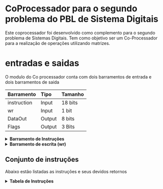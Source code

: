 # CoProcessador para o segundo problema do PBL de Sistema Digitais

Este coprocessador foi desenvolvido como complemento para o segundo problema de Sistemas Digitais. Tem como objetivo ser um Co-Processador para a realização de operações utilizando matrizes.



# entradas e saidas

O modulo do Co processador conta com dois barramentos de entrada e dois barramentos de saida

Barramento|Tipo|Tamanho
:---------|:-------|:--------
instruction|Input|18 bits
wr|Input|1 bit
DataOut|Output|8 bits
Flags|Output|3 Bits



<details>
<summary><b>Barramento de Instruções</b></summary>

### Barramento de instruções

Este barramento é responsavel por enviar ao Coprocessador as instruções a serem execultadas. O barramento de instruções é de 18 bits sendo 3 deles dedicados aos 8 OP Codes
que o coprocessador possui, as intruções possuem campos e formatos diferentes, sendo assim nem todas as instruções utilizam os 18 bits.

</details>

<details>
<summary><b>Barramento de escrita (wr)</b></summary>

### Barramento de escrita (wr)

Este barramento serve para informa ao processador que deve escrever um dado na matriz A ou B, sendo assim ele so é utilizado nas instruções que envolvem a escrita de algum dado
na matriz A ou na matriz B, para essas intruções, o seu valor deve ser alterado pra 1.
Durante a realização de qualquer outra operação seu valor deve ser 0, caso contrario o coprocessador poderá sobrescrever algum dos valores das matrizes.

> [!WARNING]
> **A cada operação de escrita deve se alterar o valor para 1 apenas apos inserir a instrução no barramento de instruçõe e seu valor deve retornar a zero apos a escrita ser realizada.**


</details>


## Conjunto de instruções

Abaixo estão listadas as instruções e seus devidos retornos

<details>
<summary><b>Tabela de Instruções</b></summary>

### Tabela de Instruções

 OP Code | Nome da operação | Descrição
 :------ | :-------- |:-------
 000 | NOP |Informa ao coprocessador nao realizar nada, usado para bolhas.
 001 | LOAD |carrega no barramento de saida o numero da matriz C solicitado.
 010 | STORE |Usado para guardar numeros nas matrizes A e B.
 011 | ADD |Usado para realizar operação de soma das matrizes A e B.
 100 | SUB |Usado para realizar operação de subtracao das matrizes A e B.
 101 | MULE |Usado para realizar operação de multiplicacao da matriz A por um escalar.
 110 | MULM |Usado para realizar operação de multiplicação da matriz A pela matriz B.

</details>
